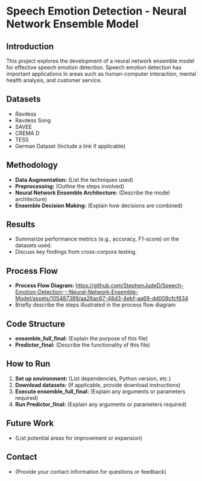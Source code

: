 # Speech Emotion Detection - Neural Network Ensemble Model

## Introduction

This project explores the development of a neural network ensemble model for effective speech emotion detection. Speech emotion detection has important applications in areas such as human-computer interaction, mental health analysis, and customer service.

## Datasets

* Ravdess
* Ravdess Song
* SAVEE
* CREMA D
* TESS
* German Dataset (Include a link if applicable)

## Methodology

* **Data Augmentation:** (List the techniques used)
* **Preprocessing:** (Outline the steps involved)
* **Neural Network Ensemble Architecture:** (Describe the model architecture)
* **Ensemble Decision Making:** (Explain how decisions are combined)

## Results

* Summarize performance metrics (e.g., accuracy, F1-score) on the datasets used.
* Discuss key findings from cross-corpora testing.

## Process Flow

* **Process Flow Diagram:** https://github.com/StephenJudeD/Speech-Emotion-Detection---Neural-Network-Ensemble-Model/assets/105487389/aa26ac67-48d3-4ebf-aa69-dd009cfcf634
* Briefly describe the steps illustrated in the process flow diagram

## Code Structure

* **ensemble_full_final:** (Explain the purpose of this file)
* **Predictor_final:** (Describe the functionality of this file)

## How to Run

1. **Set up environment:** (List dependencies, Python version, etc.)
2. **Download datasets:** (If applicable, provide download instructions)
3. **Execute ensemble_full_final:** (Explain any arguments or parameters required)
4. **Run Predictor_final:** (Explain any arguments or parameters required)

## Future Work

* (List potential areas for improvement or expansion)

## Contact

* (Provide your contact information for questions or feedback) 
